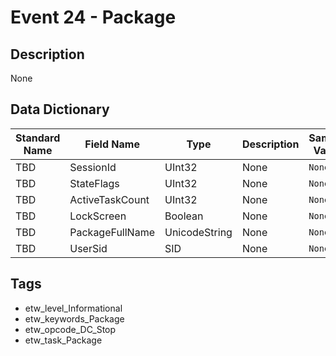 # Event 24 - Package

## Description
None

## Data Dictionary
|Standard Name|Field Name|Type|Description|Sample Value|
|---|---|---|---|---|
|TBD|SessionId|UInt32|None|`None`|
|TBD|StateFlags|UInt32|None|`None`|
|TBD|ActiveTaskCount|UInt32|None|`None`|
|TBD|LockScreen|Boolean|None|`None`|
|TBD|PackageFullName|UnicodeString|None|`None`|
|TBD|UserSid|SID|None|`None`|

## Tags
* etw_level_Informational
* etw_keywords_Package
* etw_opcode_DC_Stop
* etw_task_Package